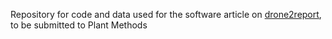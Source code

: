 Repository for code and data used for the software article on [drone2report](https://github.com/ne1s0n/drone2report), to be submitted to Plant Methods
